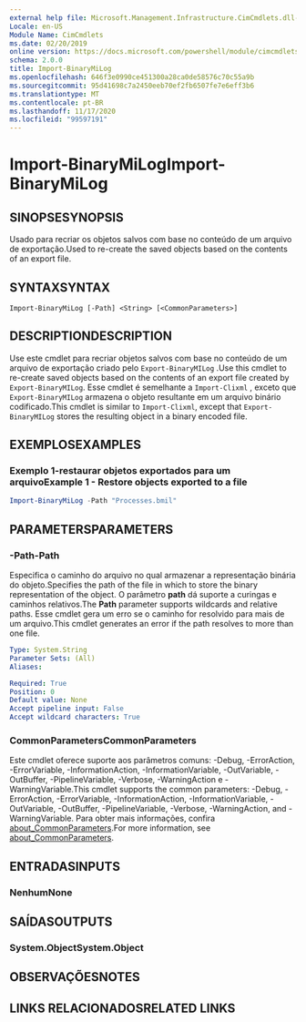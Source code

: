 ```yaml
---
external help file: Microsoft.Management.Infrastructure.CimCmdlets.dll-Help.xml
Locale: en-US
Module Name: CimCmdlets
ms.date: 02/20/2019
online version: https://docs.microsoft.com/powershell/module/cimcmdlets/import-binarymilog?WT.mc_id=ps-gethelp
schema: 2.0.0
title: Import-BinaryMiLog
ms.openlocfilehash: 646f3e0990ce451300a28ca0de58576c70c55a9b
ms.sourcegitcommit: 95d41698c7a2450eeb70ef2fb6507fe7e6eff3b6
ms.translationtype: MT
ms.contentlocale: pt-BR
ms.lasthandoff: 11/17/2020
ms.locfileid: "99597191"
---
```

# <span data-ttu-id="90526-102">Import-BinaryMiLog</span><span class="sxs-lookup"><span data-stu-id="90526-102">Import-BinaryMiLog</span></span>

## <span data-ttu-id="90526-103">SINOPSE</span><span class="sxs-lookup"><span data-stu-id="90526-103">SYNOPSIS</span></span>
<span data-ttu-id="90526-104">Usado para recriar os objetos salvos com base no conteúdo de um arquivo de exportação.</span><span class="sxs-lookup"><span data-stu-id="90526-104">Used to re-create the saved objects based on the contents of an export file.</span></span>

## <span data-ttu-id="90526-105">SYNTAX</span><span class="sxs-lookup"><span data-stu-id="90526-105">SYNTAX</span></span>

```
Import-BinaryMiLog [-Path] <String> [<CommonParameters>]
```

## <span data-ttu-id="90526-106">DESCRIPTION</span><span class="sxs-lookup"><span data-stu-id="90526-106">DESCRIPTION</span></span>

<span data-ttu-id="90526-107">Use este cmdlet para recriar objetos salvos com base no conteúdo de um arquivo de exportação criado pelo `Export-BinaryMILog` .</span><span class="sxs-lookup"><span data-stu-id="90526-107">Use this cmdlet to re-create saved objects based on the contents of an export file created by `Export-BinaryMILog`.</span></span> <span data-ttu-id="90526-108">Esse cmdlet é semelhante a `Import-Clixml` , exceto que `Export-BinaryMILog` armazena o objeto resultante em um arquivo binário codificado.</span><span class="sxs-lookup"><span data-stu-id="90526-108">This cmdlet is similar to `Import-Clixml`, except that `Export-BinaryMILog` stores the resulting object in a binary encoded file.</span></span>

## <span data-ttu-id="90526-109">EXEMPLOS</span><span class="sxs-lookup"><span data-stu-id="90526-109">EXAMPLES</span></span>

### <span data-ttu-id="90526-110">Exemplo 1-restaurar objetos exportados para um arquivo</span><span class="sxs-lookup"><span data-stu-id="90526-110">Example 1 - Restore objects exported to a file</span></span>

```powershell
Import-BinaryMiLog -Path "Processes.bmil"
```

## <span data-ttu-id="90526-111">PARAMETERS</span><span class="sxs-lookup"><span data-stu-id="90526-111">PARAMETERS</span></span>

### <span data-ttu-id="90526-112">-Path</span><span class="sxs-lookup"><span data-stu-id="90526-112">-Path</span></span>

<span data-ttu-id="90526-113">Especifica o caminho do arquivo no qual armazenar a representação binária do objeto.</span><span class="sxs-lookup"><span data-stu-id="90526-113">Specifies the path of the file in which to store the binary representation of the object.</span></span> <span data-ttu-id="90526-114">O parâmetro **path** dá suporte a curingas e caminhos relativos.</span><span class="sxs-lookup"><span data-stu-id="90526-114">The **Path** parameter supports wildcards and relative paths.</span></span> <span data-ttu-id="90526-115">Esse cmdlet gera um erro se o caminho for resolvido para mais de um arquivo.</span><span class="sxs-lookup"><span data-stu-id="90526-115">This cmdlet generates an error if the path resolves to more than one file.</span></span>

```yaml
Type: System.String
Parameter Sets: (All)
Aliases:

Required: True
Position: 0
Default value: None
Accept pipeline input: False
Accept wildcard characters: True
```

### <span data-ttu-id="90526-116">CommonParameters</span><span class="sxs-lookup"><span data-stu-id="90526-116">CommonParameters</span></span>
<span data-ttu-id="90526-117">Este cmdlet oferece suporte aos parâmetros comuns: -Debug, -ErrorAction, -ErrorVariable, -InformationAction, -InformationVariable, -OutVariable, -OutBuffer, -PipelineVariable, -Verbose, -WarningAction e -WarningVariable.</span><span class="sxs-lookup"><span data-stu-id="90526-117">This cmdlet supports the common parameters: -Debug, -ErrorAction, -ErrorVariable, -InformationAction, -InformationVariable, -OutVariable, -OutBuffer, -PipelineVariable, -Verbose, -WarningAction, and -WarningVariable.</span></span> <span data-ttu-id="90526-118">Para obter mais informações, confira [about_CommonParameters](https://go.microsoft.com/fwlink/?LinkID=113216).</span><span class="sxs-lookup"><span data-stu-id="90526-118">For more information, see [about_CommonParameters](https://go.microsoft.com/fwlink/?LinkID=113216).</span></span>

## <span data-ttu-id="90526-119">ENTRADAS</span><span class="sxs-lookup"><span data-stu-id="90526-119">INPUTS</span></span>

### <span data-ttu-id="90526-120">Nenhum</span><span class="sxs-lookup"><span data-stu-id="90526-120">None</span></span>

## <span data-ttu-id="90526-121">SAÍDAS</span><span class="sxs-lookup"><span data-stu-id="90526-121">OUTPUTS</span></span>

### <span data-ttu-id="90526-122">System.Object</span><span class="sxs-lookup"><span data-stu-id="90526-122">System.Object</span></span>

## <span data-ttu-id="90526-123">OBSERVAÇÕES</span><span class="sxs-lookup"><span data-stu-id="90526-123">NOTES</span></span>

## <span data-ttu-id="90526-124">LINKS RELACIONADOS</span><span class="sxs-lookup"><span data-stu-id="90526-124">RELATED LINKS</span></span>
